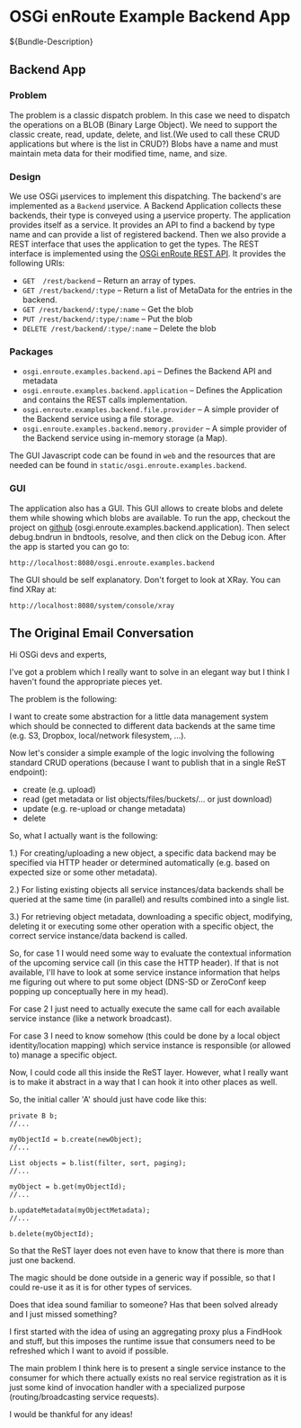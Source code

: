 # OSGi enRoute Example Backend App

${Bundle-Description}

## Backend App
### Problem

The problem is a classic dispatch problem. In this case we need to dispatch the operations on a BLOB (Binary Large Object). We need to support the classic create, read, update, delete, and list.(We used to call these CRUD applications but where is the list in CRUD?) Blobs have a name and must maintain meta data for their modified time, name, and size.

### Design

We use OSGi µservices to implement this dispatching. The backend's are implemented as a `Backend` µservice. A Backend Application collects these backends, their type is conveyed using a µservice property. The application provides itself as a service. It provides an API to find a backend by type name and can provide a list of registered backend. Then we also provide a REST interface that uses the application to get the types. The REST interface is implemented using the [OSGi enRoute REST API][1]. It provides the following URIs:

* `GET 	/rest/backend` – Return an array of types.
* `GET /rest/backend/:type` – Return a list of MetaData for the entries in the <type> backend.
* `GET /rest/backend/:type/:name` – Get the blob
* `PUT /rest/backend/:type/:name` – Put the blob 
* `DELETE /rest/backend/:type/:name` –  Delete the blob

### Packages

* `osgi.enroute.examples.backend.api` – Defines the Backend API and metadata
* `osgi.enroute.examples.backend.application` – Defines the Application and contains the REST calls implementation.
* `osgi.enroute.examples.backend.file.provider` – A simple provider of the Backend service using a file storage.
* `osgi.enroute.examples.backend.memory.provider` – A simple provider of the Backend service using in-memory storage (a Map).

The GUI Javascript code can be found in `web` and the resources that are needed can be found in `static/osgi.enroute.examples.backend`.

### GUI

The application also has a GUI. This GUI allows to create blobs and delete them while showing which blobs are available. To run the app, checkout the project on [github][2] (osgi.enroute.examples.backend.application). Then select debug.bndrun in bndtools, resolve, and then click on the Debug icon. After the app is started you can go to:

	http://localhost:8080/osgi.enroute.examples.backend

The GUI should be self explanatory. Don't forget to look at XRay. You can find XRay at:

	http://localhost:8080/system/console/xray

## The Original Email Conversation

Hi OSGi devs and experts,

I've got a problem which I really want to solve in an elegant way but I
think I haven't found the appropriate pieces yet.

The problem is the following:

I want to create some abstraction for a little data management system
which should be connected to different data backends at the same time
(e.g. S3, Dropbox, local/network filesystem, ...).

Now let's consider a simple example of the logic involving the following
standard CRUD operations (because I want to publish that in a single
ReST endpoint):

* create (e.g. upload)
* read (get metadata or list objects/files/buckets/... or just download)
* update (e.g. re-upload or change metadata)
* delete

So, what I actually want is the following:

1.) For creating/uploading a new object, a specific data backend may be
specified via HTTP header or determined automatically (e.g. based on
expected size or some other metadata).

2.) For listing existing objects all service instances/data backends
shall be queried at the same time (in parallel) and results combined
into a single list.

3.) For retrieving object metadata, downloading a specific object,
modifying, deleting it or executing some other operation with a specific
object, the correct service instance/data backend is called.


So, for case 1 I would need some way to evaluate the contextual
information of the upcoming service call (in this case the HTTP header).
If that is not available, I'll have to look at some service instance
information that helps me figuring out where to put some object (DNS-SD
or ZeroConf keep popping up conceptually here in my head).

For case 2 I just need to actually execute the same call for each
available service instance (like a network broadcast).

For case 3 I need to know somehow (this could be done by a local object
identity/location mapping) which service instance is responsible (or
allowed to) manage a specific object.


Now, I could code all this inside the ReST layer. However, what I really
want is to make it abstract in a way that I can hook it into other
places as well.

So, the initial caller 'A' should just have code like this:

	private B b;
	//...
	
	myObjectId = b.create(newObject);
	//...
	
	List objects = b.list(filter, sort, paging);
	//...
	
	myObject = b.get(myObjectId);
	//...
	
	b.updateMetadata(myObjectMetadata);
	//...
	
	b.delete(myObjectId);


So that the ReST layer does not even have to know that there is more
than just one backend.

The magic should be done outside in a generic way if possible, so that I
could re-use it as it is for other types of services.


Does that idea sound familiar to someone? Has that been solved already
and I just missed something?

I first started with the idea of using an aggregating proxy plus a
FindHook and stuff, but this imposes the runtime issue that consumers
need to be refreshed which I want to avoid if possible.

The main problem I think here is to present a single service instance to
the consumer for which there actually exists no real service
registration as it is just some kind of invocation handler with a
specialized purpose (routing/broadcasting service requests).

I would be thankful for any ideas!

[1]: http://enroute.osgi.org/services/osgi.enroute.rest.api.html
[2]: https://github.com/osgi/osgi.enroute.examples
